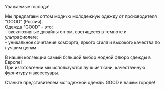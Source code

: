 <div class="heading heading--orange heading--h4">
  <div>Уважаемые господа!</div>
</div>
<p> Мы предлагаем оптом модную молодежную одежду от производителя "GOOD" (Россия).<br>
  Одежда "GOOD" - это:<br>
  - эксклюзивные дизайны оптом, светящееся в темноте и ультрафиолете;<br>
  - уникальное сочетание комфорта, яркого стиля и высокого качества по лучшим ценам.</p>
<p>В нашей коллекции самый большой выбор модной флюро одежды в Европе!<br>
  При изготовлении мы используются лучшие ткани, качественную фурнитуру и аксессуары.</p>
<p class="accent bold underline">Станьте представителем молодежной одежды GOOD в вашем городе!</p>
            
